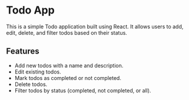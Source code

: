 # Todo App

This is a simple Todo application built using React. It allows users to add, edit, delete, and filter todos based on their status.

## Features

- Add new todos with a name and description.
- Edit existing todos.
- Mark todos as completed or not completed.
- Delete todos.
- Filter todos by status (completed, not completed, or all).
